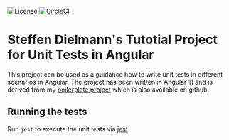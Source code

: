 [![License](https://img.shields.io/github/license/sdielmann/angular-testing-tutorial)](./LICENSE)
[![CircleCI](https://img.shields.io/circleci/build/github/sdielmann/angular-testing-tutorial)](https://circleci.com/gh/sdielmann/angular-testing-tutorial)

# Steffen Dielmann's Tutotial Project for Unit Tests in Angular

This project can be used as a guidance how to write unit tests in different scenarios in Angular. The project has been written in Angular 11 and is derived from my [boilerplate project](https://github.com/sdielmann/angular-boilerplate) which is also available on github.

## Running the tests

Run `jest` to execute the unit tests via [jest](https://jestjs.io/).
